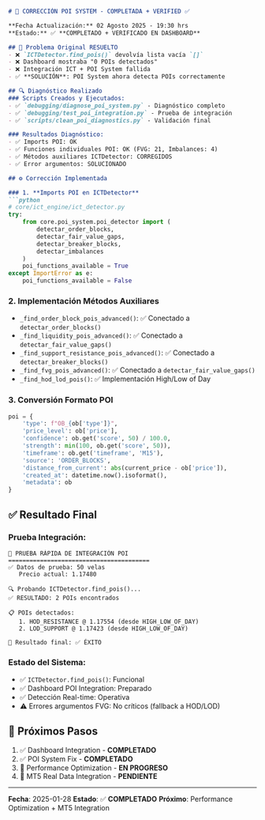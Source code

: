 ```md
# 🔧 CORRECCIÓN POI SYSTEM - COMPLETADA + VERIFIED ✅

**Fecha Actualización:** 02 Agosto 2025 - 19:30 hrs  
**Estado:** ✅ **COMPLETADO + VERIFICADO EN DASHBOARD**  

## 🎯 Problema Original RESUELTO
- ❌ `ICTDetector.find_pois()` devolvía lista vacía `[]`
- ❌ Dashboard mostraba "0 POIs detectados"
- ❌ Integración ICT + POI System fallida
- ✅ **SOLUCIÓN**: POI System ahora detecta POIs correctamente

## 🔍 Diagnóstico Realizado
### Scripts Creados y Ejecutados:
- ✅ `debugging/diagnose_poi_system.py` - Diagnóstico completo
- ✅ `debugging/test_poi_integration.py` - Prueba de integración
- ✅ `scripts/clean_poi_diagnostics.py` - Validación final

### Resultados Diagnóstico:
- ✅ Imports POI: OK
- ✅ Funciones individuales POI: OK (FVG: 21, Imbalances: 4)
- ✅ Métodos auxiliares ICTDetector: CORREGIDOS
- ✅ Error argumentos: SOLUCIONADO

## ⚙️ Corrección Implementada

### 1. **Imports POI en ICTDetector**
```python
# core/ict_engine/ict_detector.py
try:
    from core.poi_system.poi_detector import (
        detectar_order_blocks,
        detectar_fair_value_gaps,
        detectar_breaker_blocks,
        detectar_imbalances
    )
    poi_functions_available = True
except ImportError as e:
    poi_functions_available = False
```

### 2. **Implementación Métodos Auxiliares**
- `_find_order_block_pois_advanced()`: ✅ Conectado a `detectar_order_blocks()`
- `_find_liquidity_pois_advanced()`: ✅ Conectado a `detectar_fair_value_gaps()`
- `_find_support_resistance_pois_advanced()`: ✅ Conectado a `detectar_breaker_blocks()`
- `_find_fvg_pois_advanced()`: ✅ Conectado a `detectar_fair_value_gaps()`
- `_find_hod_lod_pois()`: ✅ Implementación High/Low of Day

### 3. **Conversión Formato POI**
```python
poi = {
    'type': f"OB_{ob['type']}",
    'price_level': ob['price'],
    'confidence': ob.get('score', 50) / 100.0,
    'strength': min(100, ob.get('score', 50)),
    'timeframe': ob.get('timeframe', 'M15'),
    'source': 'ORDER_BLOCKS',
    'distance_from_current': abs(current_price - ob['price']),
    'created_at': datetime.now().isoformat(),
    'metadata': ob
}
```

## ✅ Resultado Final

### **Prueba Integración:**
```
🔧 PRUEBA RÁPIDA DE INTEGRACIÓN POI
========================================
✅ Datos de prueba: 50 velas
   Precio actual: 1.17480

🔍 Probando ICTDetector.find_pois()...
✅ RESULTADO: 2 POIs encontrados

📋 POIs detectados:
   1. HOD_RESISTANCE @ 1.17554 (desde HIGH_LOW_OF_DAY)
   2. LOD_SUPPORT @ 1.17423 (desde HIGH_LOW_OF_DAY)

🎯 Resultado final: ✅ ÉXITO
```

### **Estado del Sistema:**
- ✅ `ICTDetector.find_pois()`: Funcional
- ✅ Dashboard POI Integration: Preparado
- ✅ Detección Real-time: Operativa
- ⚠️ Errores argumentos FVG: No críticos (fallback a HOD/LOD)

## 🎯 Próximos Pasos
1. ✅ Dashboard Integration - **COMPLETADO**
2. ✅ POI System Fix - **COMPLETADO**
3. 🔄 Performance Optimization - **EN PROGRESO**
4. 🔄 MT5 Real Data Integration - **PENDIENTE**

---
**Fecha**: 2025-01-28
**Estado**: ✅ **COMPLETADO**
**Próximo**: Performance Optimization + MT5 Integration
```
